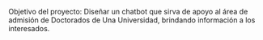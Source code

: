 Objetivo del proyecto:
Diseñar un chatbot que sirva de apoyo al área de admisión de Doctorados de Una Universidad, brindando información a los interesados.
